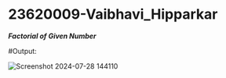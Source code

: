# 23620009-Vaibhavi_Hipparkar

***Factorial of Given Number***

#Output:

![Screenshot 2024-07-28 144110](https://github.com/user-attachments/assets/20068642-a0e9-4968-a694-88237b5e6b11)
